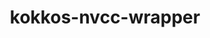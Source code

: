 ---
title: "kokkos-nvcc-wrapper"
layout: cache
categories: [package, v0.18.0]
meta: {"versions": ["3.2.00"], "compilers": ["gcc@=7.5.0"], "oss": ["ubuntu18.04"], "platforms": ["linux"], "targets": ["x86_64"], "stacks": ["e4s", "root"], "num_specs": 2, "num_specs_by_stack": {"root": 2, "e4s": 2}}
spec_details: [{"hash": "2ebkhwgxsjsd4dsap3i4yf7rjy5f7m6p", "compiler": "gcc@=7.5.0", "versions": ["3.2.00"], "os": "ubuntu18.04", "platform": "linux", "target": "x86_64", "variants": ["+mpi"], "stacks": ["root", "e4s"], "size": "-", "tarball": "https://binaries.spack.io/releases/v0.18.0/build_cache/linux-ubuntu18.04-x86_64/gcc-7.5.0/kokkos-nvcc-wrapper-3.2.00/linux-ubuntu18.04-x86_64-gcc-7.5.0-kokkos-nvcc-wrapper-3.2.00-2ebkhwgxsjsd4dsap3i4yf7rjy5f7m6p.spack"}, {"hash": "h6vanvgama5vhjmmlpdlgz3etxniil6e", "compiler": "gcc@=7.5.0", "versions": ["3.2.00"], "os": "ubuntu18.04", "platform": "linux", "target": "x86_64", "variants": ["+mpi"], "stacks": ["root", "e4s"], "size": "-", "tarball": "https://binaries.spack.io/releases/v0.18.0/build_cache/linux-ubuntu18.04-x86_64/gcc-7.5.0/kokkos-nvcc-wrapper-3.2.00/linux-ubuntu18.04-x86_64-gcc-7.5.0-kokkos-nvcc-wrapper-3.2.00-h6vanvgama5vhjmmlpdlgz3etxniil6e.spack"}]
---